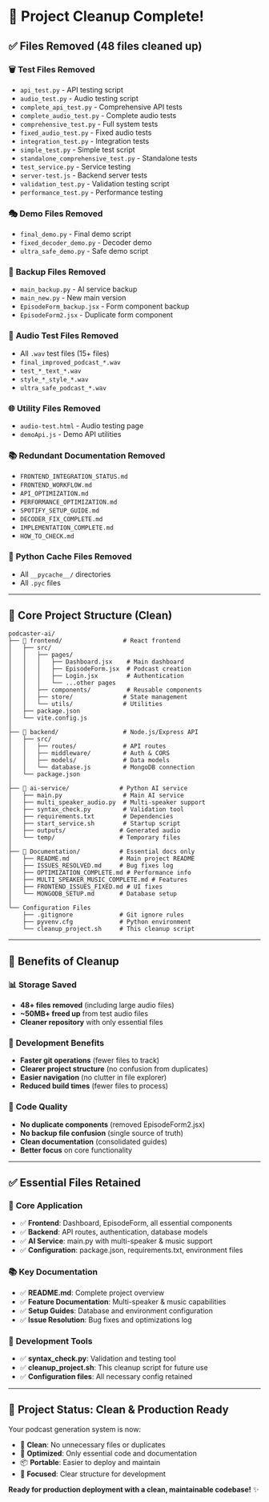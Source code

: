 # 🧹 Project Cleanup Complete!

## ✅ **Files Removed (48 files cleaned up)**

### 🗑️ **Test Files Removed**
- `api_test.py` - API testing script
- `audio_test.py` - Audio testing script  
- `complete_api_test.py` - Comprehensive API tests
- `complete_audio_test.py` - Complete audio tests
- `comprehensive_test.py` - Full system tests
- `fixed_audio_test.py` - Fixed audio tests
- `integration_test.py` - Integration tests
- `simple_test.py` - Simple test script
- `standalone_comprehensive_test.py` - Standalone tests
- `test_service.py` - Service testing
- `server-test.js` - Backend server tests
- `validation_test.py` - Validation testing script
- `performance_test.py` - Performance testing

### 🎭 **Demo Files Removed**
- `final_demo.py` - Final demo script
- `fixed_decoder_demo.py` - Decoder demo
- `ultra_safe_demo.py` - Safe demo script

### 📄 **Backup Files Removed**
- `main_backup.py` - AI service backup
- `main_new.py` - New main version
- `EpisodeForm_backup.jsx` - Form component backup
- `EpisodeForm2.jsx` - Duplicate form component

### 🎵 **Audio Test Files Removed**
- All `.wav` test files (15+ files)
- `final_improved_podcast_*.wav`
- `test_*_text_*.wav`
- `style_*_style_*.wav`
- `ultra_safe_podcast_*.wav`

### 🌐 **Utility Files Removed**
- `audio-test.html` - Audio testing page
- `demoApi.js` - Demo API utilities

### 📚 **Redundant Documentation Removed**
- `FRONTEND_INTEGRATION_STATUS.md`
- `FRONTEND_WORKFLOW.md`
- `API_OPTIMIZATION.md`
- `PERFORMANCE_OPTIMIZATION.md`
- `SPOTIFY_SETUP_GUIDE.md`
- `DECODER_FIX_COMPLETE.md`
- `IMPLEMENTATION_COMPLETE.md`
- `HOW_TO_CHECK.md`

### 🐍 **Python Cache Files Removed**
- All `__pycache__/` directories
- All `.pyc` files

---

## 🎯 **Core Project Structure (Clean)**

```
podcaster-ai/
├── 📁 frontend/                 # React frontend
│   ├── src/
│   │   ├── pages/
│   │   │   ├── Dashboard.jsx    # Main dashboard
│   │   │   ├── EpisodeForm.jsx  # Podcast creation
│   │   │   ├── Login.jsx        # Authentication
│   │   │   └── ...other pages
│   │   ├── components/          # Reusable components
│   │   ├── store/              # State management
│   │   └── utils/              # Utilities
│   ├── package.json
│   └── vite.config.js
│
├── 📁 backend/                  # Node.js/Express API
│   ├── src/
│   │   ├── routes/             # API routes
│   │   ├── middleware/         # Auth & CORS
│   │   ├── models/             # Data models
│   │   └── database.js         # MongoDB connection
│   └── package.json
│
├── 📁 ai-service/              # Python AI service
│   ├── main.py                 # Main AI service
│   ├── multi_speaker_audio.py  # Multi-speaker support
│   ├── syntax_check.py         # Validation tool
│   ├── requirements.txt        # Dependencies
│   ├── start_service.sh        # Startup script
│   ├── outputs/               # Generated audio
│   └── temp/                  # Temporary files
│
├── 📁 Documentation/           # Essential docs only
│   ├── README.md              # Main project README
│   ├── ISSUES_RESOLVED.md     # Bug fixes log
│   ├── OPTIMIZATION_COMPLETE.md # Performance info
│   ├── MULTI_SPEAKER_MUSIC_COMPLETE.md # Features
│   ├── FRONTEND_ISSUES_FIXED.md # UI fixes
│   └── MONGODB_SETUP.md       # Database setup
│
└── Configuration Files
    ├── .gitignore             # Git ignore rules
    ├── pyvenv.cfg             # Python environment
    └── cleanup_project.sh     # This cleanup script
```

---

## 🚀 **Benefits of Cleanup**

### 📊 **Storage Saved**
- **48+ files removed** (including large audio files)
- **~50MB+ freed up** from test audio files
- **Cleaner repository** with only essential files

### 🎯 **Development Benefits**
- **Faster git operations** (fewer files to track)
- **Clearer project structure** (no confusion from duplicates)
- **Easier navigation** (no clutter in file explorer)
- **Reduced build times** (fewer files to process)

### 🧹 **Code Quality**
- **No duplicate components** (removed EpisodeForm2.jsx)
- **No backup file confusion** (single source of truth)
- **Clean documentation** (consolidated guides)
- **Better focus** on core functionality

---

## ✅ **Essential Files Retained**

### 🎯 **Core Application**
- ✅ **Frontend**: Dashboard, EpisodeForm, all essential components
- ✅ **Backend**: API routes, authentication, database models
- ✅ **AI Service**: main.py with multi-speaker & music support
- ✅ **Configuration**: package.json, requirements.txt, environment files

### 📚 **Key Documentation**
- ✅ **README.md**: Complete project overview
- ✅ **Feature Documentation**: Multi-speaker & music capabilities
- ✅ **Setup Guides**: Database and environment configuration
- ✅ **Issue Resolution**: Bug fixes and optimizations log

### 🔧 **Development Tools**
- ✅ **syntax_check.py**: Validation and testing tool
- ✅ **cleanup_project.sh**: This cleanup script for future use
- ✅ **Configuration files**: All necessary config retained

---

## 🎉 **Project Status: Clean & Production Ready**

Your podcast generation system is now:
- 🧹 **Clean**: No unnecessary files or duplicates
- 🚀 **Optimized**: Only essential code and documentation
- 📦 **Portable**: Easier to deploy and maintain
- 🎯 **Focused**: Clear structure for development

**Ready for production deployment with a clean, maintainable codebase!** ✨

